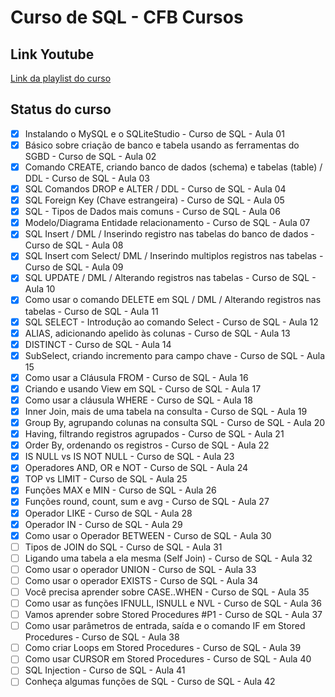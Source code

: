 # Curso de SQL - CFB Cursos

## Link Youtube

[Link da playlist do curso](https://www.youtube.com/playlist?list=PLx4x_zx8csUgQUjExcssR3utb3JIX6Kra)

## Status do curso

- [x] Instalando o MySQL e o SQLiteStudio - Curso de SQL - Aula 01
- [x] Básico sobre criação de banco e tabela usando as ferramentas do SGBD - Curso de SQL - Aula 02
- [x] Comando CREATE, criando banco de dados (schema) e tabelas (table) / DDL - Curso de SQL - Aula 03
- [x] SQL Comandos DROP e ALTER / DDL - Curso de SQL - Aula 04
- [x] SQL Foreign Key (Chave estrangeira) - Curso de SQL - Aula 05
- [x] SQL - Tipos de Dados mais comuns - Curso de SQL - Aula 06
- [x] Modelo/Diagrama Entidade relacionamento - Curso de SQL - Aula 07
- [x] SQL Insert / DML / Inserindo registro nas tabelas do banco de dados - Curso de SQL - Aula 08
- [x] SQL Insert com Select/ DML / Inserindo multiplos registros nas tabelas - Curso de SQL - Aula 09
- [x] SQL UPDATE / DML / Alterando registros nas tabelas - Curso de SQL - Aula 10
- [x] Como usar o comando DELETE em SQL / DML / Alterando registros nas tabelas - Curso de SQL - Aula 11
- [x] SQL SELECT - Introdução ao comando Select - Curso de SQL - Aula 12
- [x] ALIAS, adicionando apelido às colunas - Curso de SQL - Aula 13
- [x] DISTINCT - Curso de SQL - Aula 14
- [x] SubSelect, criando incremento para campo chave - Curso de SQL - Aula 15
- [x] Como usar a Cláusula FROM - Curso de SQL - Aula 16
- [x] Criando e usando View em SQL - Curso de SQL - Aula 17
- [x] Como usar a cláusula WHERE - Curso de SQL - Aula 18
- [x] Inner Join, mais de uma tabela na consulta - Curso de SQL - Aula 19
- [x] Group By, agrupando colunas na consulta SQL - Curso de SQL - Aula 20
- [x] Having, filtrando registros agrupados - Curso de SQL - Aula 21
- [x] Order By, ordenando os registros - Curso de SQL - Aula 22
- [x] IS NULL vs IS NOT NULL - Curso de SQL - Aula 23
- [x] Operadores AND, OR e NOT - Curso de SQL - Aula 24
- [x] TOP vs LIMIT - Curso de SQL - Aula 25
- [x] Funções MAX e MIN - Curso de SQL - Aula 26
- [x] Funções round, count, sum e avg - Curso de SQL - Aula 27
- [x] Operador LIKE - Curso de SQL - Aula 28
- [x] Operador IN - Curso de SQL - Aula 29
- [x] Como usar o Operador BETWEEN - Curso de SQL - Aula 30
- [ ] Tipos de JOIN do SQL - Curso de SQL - Aula 31
- [ ] Ligando uma tabela a ela mesma (Self Join) - Curso de SQL - Aula 32
- [ ] Como usar o operador UNION - Curso de SQL - Aula 33
- [ ] Como usar o operador EXISTS - Curso de SQL - Aula 34
- [ ] Você precisa aprender sobre CASE..WHEN - Curso de SQL - Aula 35
- [ ] Como usar as funções IFNULL, ISNULL e NVL - Curso de SQL - Aula 36
- [ ] Vamos aprender sobre Stored Procedures #P1 - Curso de SQL - Aula 37
- [ ] Como usar parâmetros de entrada, saída e o comando IF em Stored Procedures - Curso de SQL - Aula 38
- [ ] Como criar Loops em Stored Procedures - Curso de SQL - Aula 39
- [ ] Como usar CURSOR em Stored Procedures - Curso de SQL - Aula 40
- [ ] SQL Injection - Curso de SQL - Aula 41
- [ ] Conheça algumas funções de SQL - Curso de SQL - Aula 42

